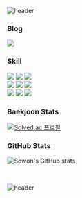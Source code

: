 <!--
**bee-p/bee-p** is a ✨ _special_ ✨ repository because its `README.md` (this file) appears on your GitHub profile.

Here are some ideas to get you started:

- 🔭 I’m currently working on ...
- 🌱 I’m currently learning ...
- 👯 I’m looking to collaborate on ...
- 🤔 I’m looking for help with ...
- 💬 Ask me about ...
- 📫 How to reach me: ...
- 😄 Pronouns: ...
- ⚡ Fun fact: ...
-->

![header](https://capsule-render.vercel.app/api?type=waving&height=200&color=0:25828e,100:ffeda8&text=Sowon's%20GitHub&reversal=false&fontAlignY=37&fontColor=FFFFFF&fontSize=43&fontAlign=24&textBg=false)

### Blog
<a href="https://beeep.tistory.com/" target="_blank">
  <img src="https://img.shields.io/badge/tistory-ff5c4c?style=flat&logo=tistory&logoColor=white"/>
</a>

### Skill
<img src="https://img.shields.io/badge/java-%23007396.svg?&style=flat&logo=java&logoColor=white"/></a>
<img src="https://img.shields.io/badge/c++-00599C?&style=flat&logo=cplusplus&logoColor=white"/>
<img src="https://img.shields.io/badge/python-3776AB?&style=flat&logo=python&logoColor=white"/>
</br>
<img src="https://img.shields.io/badge/spring-6DB33F?&style=flat&logo=spring&logoColor=white"/></a>
<img src="https://img.shields.io/badge/spring boot-6DB33F?&style=flat&logo=springboot&logoColor=white"/>
<img src="https://img.shields.io/badge/junit-25A162?&style=flat&logo=junit5&logoColor=white"/>
</br>
<img src="https://img.shields.io/badge/mysql-4479A1?&style=flat&logo=mysql&logoColor=white"/>
<img src="https://img.shields.io/badge/h2 database-09476B?&style=flat&logo=h2database&logoColor=white"/>
<img src="https://img.shields.io/badge/redis-FF4438?&style=flat&logo=redis&logoColor=white"/>

<!--
</br>
<img src="https://img.shields.io/badge/amazon%20aws-%23232F3E.svg?&style=flat&logo=amazon%20aws&logoColor=white"/>
<img src="https://img.shields.io/badge/github actions-2088FF?&style=flat&logo=githubactions&logoColor=white"/>
</br>
-->

### Baekjoon Stats
[![Solved.ac 프로필](http://mazassumnida.wtf/api/generate_badge?boj=beep)](https://solved.ac/beep)


### GitHub Stats
![Sowon's GitHub stats](https://github-readme-stats.vercel.app/api?username=bee-p&show_icons=true&theme=vue)

</br>

![header](https://capsule-render.vercel.app/api?type=waving&height=150&color=0:25828e,100:ffeda8&reversal=false&fontAlignY=37&fontColor=FFFFFF&fontSize=60&fontAlign=50&textBg=false&section=footer)

